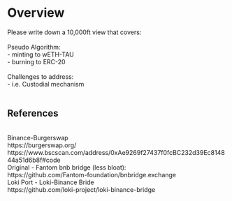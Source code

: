 <h1> Overview </h1>
Please write down a 10,000ft view that covers:<br/>
<br/>
Pseudo Algorithm:<br/>
- minting to wETH-TAU<br/>
- burning to ERC-20<br/>
<br/>
Challenges to address:<br/>
- i.e. Custodial mechanism<br/>
<br/>
<h2>References</h2><br/>
Binance-Burgerswap<br/>
https://burgerswap.org/<br/>
https://www.bscscan.com/address/0xAe9269f27437f0fcBC232d39Ec814844a51d6b8f#code<br/>
Original - Fantom bnb bridge (less bloat):<br/>
https://github.com/Fantom-foundation/bnbridge.exchange<br/>
Loki Port - Loki-Binance Bride<br/>
https://github.com/loki-project/loki-binance-bridge<br/>
